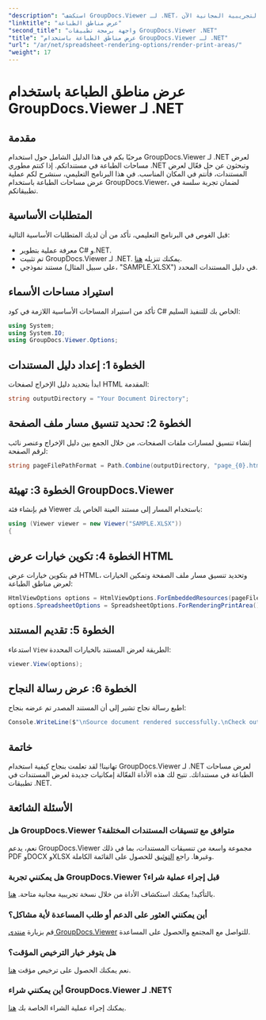 ```yaml
---
"description": "استكشف GroupDocs.Viewer لـ .NET، واعرض مساحات الطباعة بسهولة بتنسيقات مستندات متنوعة. جرّب النسخة التجريبية المجانية الآن!"
"linktitle": "عرض مناطق الطباعة"
"second_title": "واجهة برمجة تطبيقات GroupDocs.Viewer .NET"
"title": "عرض مناطق الطباعة باستخدام GroupDocs.Viewer لـ .NET"
"url": "/ar/net/spreadsheet-rendering-options/render-print-areas/"
"weight": 17
---
```


# عرض مناطق الطباعة باستخدام GroupDocs.Viewer لـ .NET

## مقدمة
مرحبًا بكم في هذا الدليل الشامل حول استخدام GroupDocs.Viewer لـ .NET لعرض مساحات الطباعة في مستنداتكم. إذا كنتم مطوري .NET وتبحثون عن حل فعّال لعرض المستندات، فأنتم في المكان المناسب. في هذا البرنامج التعليمي، سنشرح لكم عملية عرض مساحات الطباعة باستخدام GroupDocs.Viewer، لضمان تجربة سلسة في تطبيقاتكم.
## المتطلبات الأساسية
قبل الغوص في البرنامج التعليمي، تأكد من أن لديك المتطلبات الأساسية التالية:
- معرفة عملية بتطوير C# و.NET.
- تم تثبيت GroupDocs.Viewer لـ .NET. يمكنك تنزيله [هنا](https://releases.groupdocs.com/viewer/net/).
- مستند نموذجي (على سبيل المثال، "SAMPLE.XLSX") في دليل المستندات المحدد.
## استيراد مساحات الأسماء
تأكد من استيراد المساحات الأساسية اللازمة في كود C# الخاص بك للتنفيذ السليم:
```csharp
using System;
using System.IO;
using GroupDocs.Viewer.Options;
```
## الخطوة 1: إعداد دليل المستندات
ابدأ بتحديد دليل الإخراج لصفحات HTML المقدمة:
```csharp
string outputDirectory = "Your Document Directory";
```
## الخطوة 2: تحديد تنسيق مسار ملف الصفحة
إنشاء تنسيق لمسارات ملفات الصفحات، من خلال الجمع بين دليل الإخراج وعنصر نائب لرقم الصفحة:
```csharp
string pageFilePathFormat = Path.Combine(outputDirectory, "page_{0}.html");
```
## الخطوة 3: تهيئة GroupDocs.Viewer
قم بإنشاء فئة Viewer باستخدام المسار إلى مستند العينة الخاص بك:
```csharp
using (Viewer viewer = new Viewer("SAMPLE.XLSX"))
{
```
## الخطوة 4: تكوين خيارات عرض HTML
قم بتكوين خيارات عرض HTML، وتحديد تنسيق مسار ملف الصفحة وتمكين الخيارات لعرض مناطق الطباعة:
```csharp
HtmlViewOptions options = HtmlViewOptions.ForEmbeddedResources(pageFilePathFormat);
options.SpreadsheetOptions = SpreadsheetOptions.ForRenderingPrintArea();
```
## الخطوة 5: تقديم المستند
استدعاء `View` الطريقة لعرض المستند بالخيارات المحددة:
```csharp
viewer.View(options);
```
## الخطوة 6: عرض رسالة النجاح
اطبع رسالة نجاح تشير إلى أن المستند المصدر تم عرضه بنجاح:
```csharp
Console.WriteLine($"\nSource document rendered successfully.\nCheck output in {outputDirectory}.");
```
## خاتمة
تهانينا! لقد تعلمت بنجاح كيفية استخدام GroupDocs.Viewer لـ .NET لعرض مساحات الطباعة في مستنداتك. تتيح لك هذه الأداة الفعّالة إمكانيات جديدة لعرض المستندات في تطبيقات .NET.
## الأسئلة الشائعة
### هل GroupDocs.Viewer متوافق مع تنسيقات المستندات المختلفة؟
نعم، يدعم GroupDocs.Viewer مجموعة واسعة من تنسيقات المستندات، بما في ذلك PDF وDOCX وXLSX وغيرها. راجع [التوثيق](https://tutorials.groupdocs.com/viewer/net/) للحصول على القائمة الكاملة.
### هل يمكنني تجربة GroupDocs.Viewer قبل إجراء عملية شراء؟
بالتأكيد! يمكنك استكشاف الأداة من خلال نسخة تجريبية مجانية متاحة. [هنا](https://releases.groupdocs.com/).
### أين يمكنني العثور على الدعم أو طلب المساعدة لأية مشاكل؟
قم بزيارة [منتدى GroupDocs.Viewer](https://forum.groupdocs.com/c/viewer/9) للتواصل مع المجتمع والحصول على المساعدة.
### هل يتوفر خيار الترخيص المؤقت؟
نعم يمكنك الحصول على ترخيص مؤقت [هنا](https://purchase.groupdocs.com/temporary-license/).
### أين يمكنني شراء GroupDocs.Viewer لـ .NET؟
يمكنك إجراء عملية الشراء الخاصة بك [هنا](https://purchase.groupdocs.com/buy).